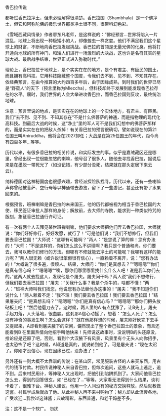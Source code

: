 香巴拉传说

都听过香巴拉净土，但未必理解得很清楚。香巴拉国（Shambhala）是一个佛净土，但它和阿弥陀佛的极乐世界那类净土很不同，很带科幻色彩。

《雪域西藏风情录》作者廖东凡老师，是这样说的：“佛经预言…世界将陷入一片混乱，地球上将出现一种极矮小的人，却像蝗虫一样贪婪。他们不满足我们这个星球上的财富，不断地向香巴拉发起挑战。香巴拉的首领是无量光佛的化身。他将打开通向地球的所有神门，和矮人们进行一场激烈的大决战，这也许是名符其实的星球大战。最后战争结束，世界正式进入弥勒时代。”

理论上，香巴拉位于地球上，是个实实在在的地方，是个有君主、有臣民的国土，而且拥有高科技。它用科技隐藏整个国度，令我们去不到、见不到、不知其存在。依经典预言，在由今推算的大约四百多年后，由于因缘成熟，到时我们的世界已尽是“野蛮人”的天下（预言里称为Mleccha），但科技却终于发展到能发现香巴拉存在的水平。届时，我们世界的人会大举进攻香巴拉，而香巴拉国则反攻，最终统治地球。

注意：预言里说的地点，是实实在在的地球上的一个实体地方，有君主、有臣民。我们“去不到、见不到、不知其存在”不是什么佛菩萨的神通，而是指物理的现代化高科技。到最后大战的时候，这“净土”里的军人可不是我们幻想中的佛菩萨那样的，而是实实在在的把敌人杀掉！有关香巴拉的预言很确切，譬如说现在的第21任国王叫Aniruddha，他将会在2027卸任；大战是在第25任国王的年代，距今尚有四百多年…等等。

历代以来，有很多香巴拉的相关传说，和实际发生的事。似乎是嘉绒藏区还是哪里，曾经出现一位很能忽悠的喇嘛，他号召了很多人，随他去寻找香巴拉，据说后来是在墨脱一带死光了（如没记错，有少部分没死，结果就在那头定居下来云云）。

纳粹德国对这神秘国度也很感兴趣，曾经派探险队找寻。历代以来，还有一些喇嘛声称曾经被菩萨、空行母等以神通带去游览，留下了一些游记，甚至还有带了水果回来的。

根据预言，班禅喇嘛是香巴拉的未来国王，他的历代都被视为相当于香巴拉国的大使、移民签证审批人那样的身份；解放前，去大师的寺院，能求到一种类似符咒的版刻，象征香巴拉通行许可证。

有一次有两个人去拜见某世班禅喇嘛，他们要求大师把他们弄去香巴拉国，大师就说：“你们好好修行，好好发愿，就行了！”可是他们说：“我们不想修行，但我们要去香巴拉国！”大师说：“这哪有可能啊？”两人：“是您说了算的嘛！您有办法的！”大师：“不是这样的，你们怎么这么不讲理啊？我只是个普通和尚。你们要去，我可以教你们修行的方法。但哪有不修就能去净土的可能呢？我哪有这样的能力呢？”两人很无赖（或许说很笨但很有信心），一直赖着不离开，说：“您有办法的！”大概说了很多遍，很烦人。结果，大师问：“你们是真想去？”“嗯嗯嗯”“你们是真有信心吗？”“嗯嗯嗯”“唉，那你们哪里哪里找什么什么人吧！说是我叫你们去的。”这两人就去找这人，发现他是个屠夫。屠夫问干吗？两人说“我们不想修行，但我们要去香巴拉国！”屠夫：“关我什么事？我是个杀牛的，啥都不懂！”两人：“班禅大师叫我们找您，他说您有办法替他办这事的！”屠夫：“我不知道你们说什么！”两人赖着不走：“我不理！我们要去香巴拉国！我们要去香巴拉国！”结果屠夫问：“是真想去吗？”“嗯嗯嗯”“你们是真有信心吗？”“嗯嗯嗯”“那你们把头放砧板上吧！”然后他磨刀去了。这时候，两人里的A 有点犹豫了，让B先上。屠夫手起刀落，人头落地，很血腥。这刹那A信心动摇了，想着：“怎么人死了？怎么没有神奇的事发生啊？怎么会这样？”就在他那样想的时候，屠夫刚好砍完下去手又提起来，A却看到屠夫腋下的空间，儼然现出了整个香巴拉国土的景象，而且还能看到B 在里面热情向他招手叫他快来！先师说这故事时，没说明B的头还原没，推论应是还原了吧，否则，看到个大汉腋下有风景，风景里有个无头人向你招手，也太恐怖了吧？这时候，A知道是真的，就说轮到他了。可是屠夫说：“现在太迟了。你刚才没信心，现在因缘已过，没办法了！”

另外还有一则大概不太靠谱的传说：在某山区，常见服装古怪的人来买东西，用古代的钱币付款。村民传说神秘人来自香巴拉，但每次追问，这些人就马上逃走，追不到。后来村民用计，等神秘人又出现时，把他引到陷阱抓到了。大家问他香巴拉怎么去，得到的回答很玄，如“已经在了...”等等。大家看无法得到什么结果，谈判卡着了，很难下台。神秘人建议，他用一个人间没有的秘方交换释放，然后就教做这酱。村民学成后就放了他。从此神秘人再不来村购物了；秘方却从此流传各地，广受欢迎...我尝过这辣酱；典故精彩，东西普通，和老干妈差不多。

注：这不是一个软广。 勿扰

